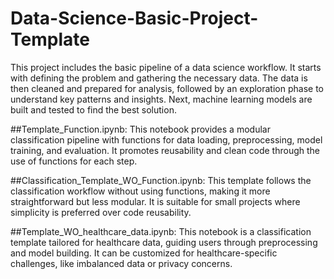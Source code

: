 # Data-Science-Basic-Project-Template
This project includes the basic pipeline of a data science workflow. It starts with defining the problem and gathering the necessary data. The data is then cleaned and prepared for analysis, followed by an exploration phase to understand key patterns and insights. Next, machine learning models are built and tested to find the best solution. 

##Template_Function.ipynb: 
This notebook provides a modular classification pipeline with functions for data loading, preprocessing, model training, and evaluation. It promotes reusability and clean code through the use of functions for each step.

##Classification_Template_WO_Function.ipynb: 
This template follows the classification workflow without using functions, making it more straightforward but less modular. It is suitable for small projects where simplicity is preferred over code reusability.

##Template_WO_healthcare_data.ipynb: 
This notebook is a classification template tailored for healthcare data, guiding users through preprocessing and model building. It can be customized for healthcare-specific challenges, like imbalanced data or privacy concerns.
